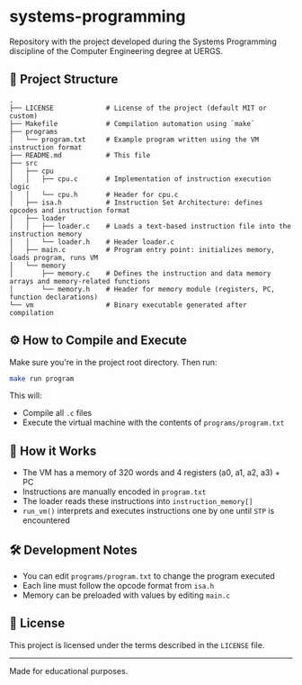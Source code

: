 # systems-programming

Repository with the project developed during the Systems Programming discipline of the Computer Engineering degree at UERGS.

## 📁 Project Structure

```
.
├── LICENSE             # License of the project (default MIT or custom)
├── Makefile            # Compilation automation using `make`
├── programs
│   └── program.txt     # Example program written using the VM instruction format
├── README.md           # This file
├── src
│   ├── cpu
│   │   ├── cpu.c       # Implementation of instruction execution logic
│   │   └── cpu.h       # Header for cpu.c
│   ├── isa.h           # Instruction Set Architecture: defines opcodes and instruction format
│   ├── loader
│   │   ├── loader.c    # Loads a text-based instruction file into the instruction memory
│   │   └── loader.h    # Header loader.c
│   ├── main.c          # Program entry point: initializes memory, loads program, runs VM
│   └── memory
│       ├── memory.c    # Defines the instruction and data memory arrays and memory-related functions
│       └── memory.h    # Header for memory module (registers, PC, function declarations)
└── vm                  # Binary executable generated after compilation
```

## ⚙️ How to Compile and Execute

Make sure you're in the project root directory. Then run:

```bash
make run program
```

This will:
- Compile all `.c` files
- Execute the virtual machine with the contents of `programs/program.txt`

## 🧠 How it Works

- The VM has a memory of 320 words and 4 registers (a0, a1, a2, a3) + PC
- Instructions are manually encoded in `program.txt`
- The loader reads these instructions into `instruction_memory[]`
- `run_vm()` interprets and executes instructions one by one until `STP` is encountered

## 🛠️ Development Notes

- You can edit `programs/program.txt` to change the program executed
- Each line must follow the opcode format from `isa.h`
- Memory can be preloaded with values by editing `main.c`

## 📄 License

This project is licensed under the terms described in the `LICENSE` file.

---

Made for educational purposes.
